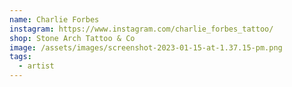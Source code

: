 ```yaml
---
name: Charlie Forbes
instagram: https://www.instagram.com/charlie_forbes_tattoo/
shop: Stone Arch Tattoo & Co
image: /assets/images/screenshot-2023-01-15-at-1.37.15-pm.png
tags:
  - artist
---
```

